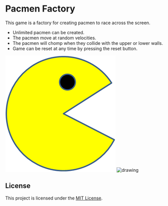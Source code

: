 

# Pacmen Factory
This game is a factory for creating pacmen to race across the screen.

* Unlimited pacmen can be created.
* The pacmen move at random velocities.
* The pacmen will chomp when they collide with the upper or lower walls.
* Game can be reset at any time by pressing the reset button.

![Yellow Pacman facing right, mouth open](/Images/PacMan1.png)
<img src="/Images.PacMan2.png" alt="drawing" width="200" height="200"/>
## License

This project is licensed under the [MIT License](/LICENSE).
